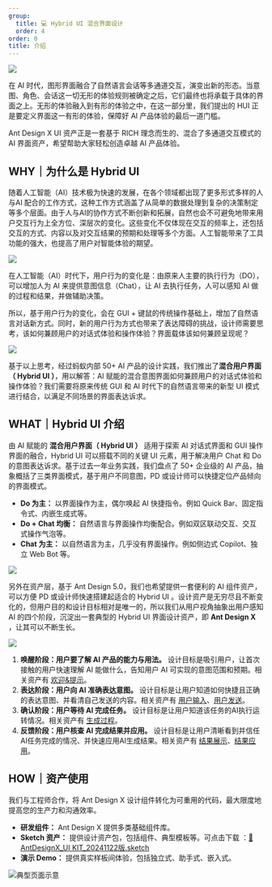 ```yaml
---
group:
  title: 💻 Hybrid UI 混合界面设计
  order: 4
order: 0
title: 介绍
---
```


![](https://mdn.alipayobjects.com/huamei_iwk9zp/afts/img/A*bybpQaS1i9kAAAAAAAAAAAAADgCCAQ/fmt.webp)

在 AI 时代，图形界面融合了自然语言会话等多通道交互，演变出新的形态。当意图、角色、会话这一切无形的体验规则被确定之后，它们最终也将承载于具体的界面之上。无形的体验融入到有形的体验之中，在这一部分里，我们提出的 HUI 正是要定义界面这一有形的体验，保障好 AI 产品体验的最后一道门槛。

Ant Design X UI 资产正是一套基于 RICH 理念而生的、混合了多通道交互模式的 AI 界面资产，希望帮助大家轻松创造卓越 AI 产品体验。

## WHY｜为什么是 Hybrid UI

随着人工智能（AI）技术极为快速的发展，在各个领域都出现了更多形式多样的人与AI 配合的工作方式，这种工作方式涵盖了从简单的数据处理到复杂的决策制定等多个层面。由于人与AI的协作方式不断创新和拓展，自然也会不可避免地带来用户交互行为上全方位、深层次的变化。这些变化不仅体现在交互的频率上，还包括交互的方式、内容以及对交互结果的预期和处理等多个方面。人工智能带来了工具功能的强大，也提高了用户对智能体验的期望。

![](https://mdn.alipayobjects.com/huamei_iwk9zp/afts/img/A*PmlSR6yuYWgAAAAAAAAAAAAADgCCAQ/fmt.webp)

在人工智能（AI）时代下，用户行为的变化是：由原来人主要的执行行为（DO），可以增加人为 AI 来提供意图信息（Chat），让 AI 去执行任务，人可以感知 AI 做的过程和结果，并做辅助决策。

所以，基于用户行为的变化，会在 GUI + 键鼠的传统操作基础上，增加了自然语言对话新方式。同时，新的用户行为方式也带来了表达障碍的挑战，设计师需要思考，该如何兼顾用户的对话式体验和操作体验？界面载体该如何兼顾呈现呢？

![](https://mdn.alipayobjects.com/huamei_iwk9zp/afts/img/A*UpqARobh0kYAAAAAAAAAAAAADgCCAQ/fmt.webp)

基于以上思考，经过蚂蚁内部 50+ AI 产品的设计实践，我们推出了**混合用户界面（ Hybrid UI ）**，用以解答：AI 赋能的混合意图界面如何兼顾用户的对话式体验和操作体验？我们需要将原来传统 GUI 和 AI 时代下的自然语言带来的新型 UI 模式进行结合，以满足不同场景的界面表达诉求。

## WHAT｜Hybrid UI 介绍

由 AI 赋能的 **混合用户界面（ Hybrid UI ）** 适用于探索 AI 对话式界面和 GUI 操作界面的融合，Hybrid UI 可以搭载不同的关键 UI 元素，用于解决用户 Chat 和 Do 的意图表达诉求。基于过去一年业务实践，我们盘点了 50+ 企业级的 AI 产品，抽象概括了三类界面模式，基于用户不同意图，PD 或设计师可以快捷定位产品倾向的界面模式。

- **Do 为主：** 以界面操作为主，偶尔唤起 AI 快捷指令。例如 Quick Bar、固定指令式、内嵌生成式等。
- **Do + Chat 均衡：** 自然语言与界面操作均衡配合。例如双区联动交互、交互式操作气泡等。
- **Chat 为主：** 以自然语言为主，几乎没有界面操作。例如侧边式 Copilot、独立 Web Bot 等。

![](https://mdn.alipayobjects.com/huamei_iwk9zp/afts/img/A*MYRbTYaUnToAAAAAAAAAAAAADgCCAQ/fmt.webp)

另外在资产层，基于 Ant Design 5.0，我们也希望提供一套便利的 AI 组件资产，可以方便 PD 或设计师快速搭建起适合的 Hybrid UI 。设计资产是无穷尽且不断变化的，但用户目的和设计目标相对是唯一的，所以我们从用户视角抽象出用户感知 AI 的四个阶段，沉淀出一套典型的 Hybrid UI 界面设计资产，即 **Ant Design X** ，让其可以不断生长。

![](https://mdn.alipayobjects.com/huamei_iwk9zp/afts/img/A*uBTuR6ymZP0AAAAAAAAAAAAADgCCAQ/fmt.webp)

1. **唤醒阶段：用户要了解 AI 产品的能力与用法。** 设计目标是吸引用户，让首次接触的用户快速理解 AI 能做什么，告知用户 AI 可实现的意图范围和预期。相关资产有 [欢迎&提示](/docs/spec/wake-up-welcome-message)。
2. **表达阶段：用户向 AI 准确表达意图。** 设计目标是让用户知道如何快捷且正确的表达意图、并看清自己发送的内容。相关资产有 [用户输入](/docs/spec/expression-user-input)、[用户发送](/docs/spec/expression-user-send)。
3. **确认阶段：用户等待 AI 完成任务。** 设计目标是让用户知道该任务的AI执行运转情况。相关资产有 [生成过程](/docs/spec/confirm-generation-process)。
4. **反馈阶段：用户核查 AI 完成结果并应用。** 设计目标是让用户清晰看到并信任AI任务完成的情况、并快速应用AI生成结果。相关资产有 [结果展示](/docs/spec/feedback-result-display)、[结果应用](/docs/spec/feedback-result-application)。

## HOW｜资产使用

我们与工程师合作，将 Ant Design X 设计组件转化为可重用的代码，最大限度地提高您的生产力和沟通效率。

- **研发组件：** Ant Design X 提供多类基础组件库。
- **Sketch 资产：** 提供设计资产包，包括组件、典型模板等。可点击下载 ：[🌟AntDesignX_UI KIT_20241122版.sketch](https://github.com/user-attachments/files/17931379/AntDesignX_UI.KIT_20241122.sketch.zip)
- **演示 Demo：** 提供真实样板间体验，包括独立式、助手式、嵌入式。

![典型页面示意](https://mdn.alipayobjects.com/huamei_iwk9zp/afts/img/A*e-7uTaBpCjgAAAAAAAAAAAAADgCCAQ/original)
